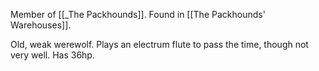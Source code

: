 Member of [[_The Packhounds]]. Found in [[The Packhounds' Warehouses]].

Old, weak werewolf. Plays an electrum flute to pass the time, though not very well. Has 36hp.